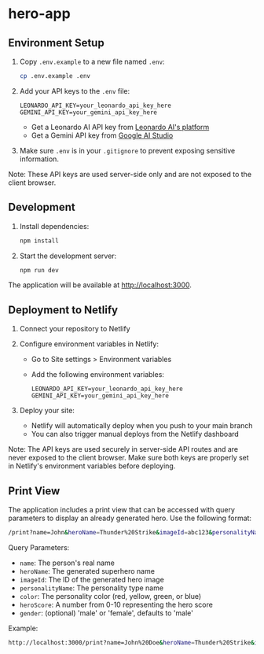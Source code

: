 # hero-app

## Environment Setup

1. Copy `.env.example` to a new file named `.env`:

   ```bash
   cp .env.example .env
   ```

2. Add your API keys to the `.env` file:

   ```text
   LEONARDO_API_KEY=your_leonardo_api_key_here
   GEMINI_API_KEY=your_gemini_api_key_here
   ```

   - Get a Leonardo AI API key from [Leonardo AI's platform](https://leonardo.ai/)
   - Get a Gemini API key from [Google AI Studio](https://makersuite.google.com/app/apikey)

3. Make sure `.env` is in your `.gitignore` to prevent exposing sensitive information.

Note: These API keys are used server-side only and are not exposed to the client browser.

## Development

1. Install dependencies:

   ```bash
   npm install
   ```

2. Start the development server:

   ```bash
   npm run dev
   ```

The application will be available at [http://localhost:3000](http://localhost:3000).

## Deployment to Netlify

1. Connect your repository to Netlify

2. Configure environment variables in Netlify:
   - Go to Site settings > Environment variables
   - Add the following environment variables:

     ```text
     LEONARDO_API_KEY=your_leonardo_api_key_here
     GEMINI_API_KEY=your_gemini_api_key_here
     ```

3. Deploy your site:
   - Netlify will automatically deploy when you push to your main branch
   - You can also trigger manual deploys from the Netlify dashboard

Note: The API keys are used securely in server-side API routes and are never exposed to the client browser. Make sure both keys are properly set in Netlify's environment variables before deploying.

## Print View

The application includes a print view that can be accessed with query parameters to display an already generated hero. Use the following format:

```bash
/print?name=John&heroName=Thunder%20Strike&imageId=abc123&personalityName=The%20Protector&color=blue&heroScore=8
```

Query Parameters:

- `name`: The person's real name
- `heroName`: The generated superhero name
- `imageId`: The ID of the generated hero image
- `personalityName`: The personality type name
- `color`: The personality color (red, yellow, green, or blue)
- `heroScore`: A number from 0-10 representing the hero score
- `gender`: (optional) 'male' or 'female', defaults to 'male'

Example:

```bash
http://localhost:3000/print?name=John%20Doe&heroName=Thunder%20Strike&imageId=abc123&personalityName=The%20Protector&color=blue&heroScore=8&gender=male
```
